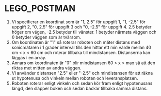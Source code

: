 ﻿# LEGO_POSTMAN

1. Vi specifierar en koordinat som är "1, 2.5" för uppgift 1, "1, -2.5" för uppgift 2, "0, 2.5" för uppgift 3 och "0, -2.5" för uppgift 4.
2.5 betyder höger om vägen, -2.5 betyder till vänster. 1 betyder närmsta väggen och 0 betyder väggen som är tvärsom.
2. Om koordinaten är "1" så roterar roboten och mäter distans med sonicmätaren i 1 grader interval 
tills den hittar ett min värde mellan 40 cm < x < 60 cm och roterar tillbaka till mindistansen. Distanserna kan läggas i en array.
3. Annars om koordinaten är "0" blir mindistansen 60 > x > max så att den riktas mot mitten av andra väggen.
4. Vi använder distansen "2.5" eller "-2.5" och mindistansen för att räkna ut hypotenusa och vinkeln mellan roboten och leveransplatsen.
5. Roboten roterar enligt vinkeln och sedan kör fram enligt hypotenusans längd, den släpper boken och sedan backar tillbaka samma distans.